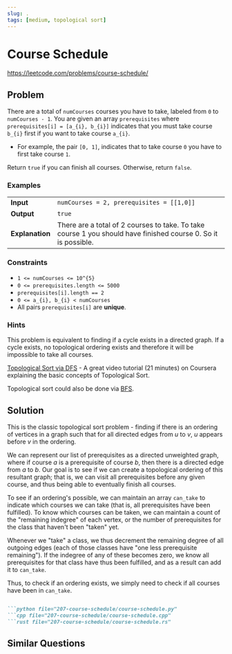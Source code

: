```yaml
---
slug: .
tags: [medium, topological sort]
---
```


# Course Schedule

<Difficulty m />

https://leetcode.com/problems/course-schedule/

## Problem

There are a total of `numCourses` courses you have to take, labeled from `0` to `numCourses - 1`. You are given an array `prerequisites` where `prerequisites[i] = [a_{i}, b_{i}]` indicates that you must take course `b_{i}` first if you want to take course `a_{i}`.

- For example, the pair `[0, 1]`, indicates that to take course `0` you have to first take course `1`.

Return `true` if you can finish all courses. Otherwise, return `false`.

### Examples

<Example>

| | |
:--|:--
**Input**       | `numCourses = 2, prerequisites = [[1,0]]`
**Output**      | `true`
**Explanation** | There are a total of 2 courses to take. To take course 1 you should have finished course 0. So it is possible.

</Example>

### Constraints

- `1 <= numCourses <= 10^{5}`
- `0 <= prerequisites.length <= 5000`
- `prerequisites[i].length == 2`
- `0 <= a_{i}, b_{i} < numCourses`
- All pairs `prerequisites[i]` are **unique**.

### Hints

<Hint>

This problem is equivalent to finding if a cycle exists in a directed graph. If a cycle exists, no topological ordering exists and therefore it will be impossible to take all courses.

</Hint>

<Hint>

[Topological Sort via DFS](https://class.coursera.org/algo-003/lecture/52) - A great video tutorial (21 minutes) on Coursera explaining the basic concepts of Topological Sort.

</Hint>

<Hint>

Topological sort could also be done via [BFS](http://en.wikipedia.org/wiki/Topological_sorting#Algorithms).

</Hint>

## Solution

This is the classic topological sort problem - finding if there is an ordering of vertices in a graph such that for all directed edges from $u$ to $v$, $u$ appears before $v$ in the ordering.

We can represent our list of prerequisites as a directed unweighted graph, where if course $a$ is a prerequisite of course $b$, then there is a directed edge from $a$ to $b$. Our goal is to see if we can create a topological ordering of this resultant graph; that is, we can visit all prerequisites before any given course, and thus being able to eventually finish all courses.

To see if an ordering's possible, we can maintain an array `can_take` to indicate which courses we can take (that is, all prerequisites have been fulfilled). To know which courses can be taken, we can maintain a count of the "remaining indegree" of each vertex, or the number of prerequisites for the class that haven't been "taken" yet.

Whenever we "take" a class, we thus decrement the remaining degree of all outgoing edges (each of those classes have "one less prerequisite remaining"). If the indegree of any of these becomes zero, we know all prerequisites for that class have thus been fulfilled, and as a result can add it to `can_take`.

Thus, to check if an ordering exists, we simply need to check if all courses have been in `can_take`.

```md codetabs

```python file="207-course-schedule/course-schedule.py"
```cpp file="207-course-schedule/course-schedule.cpp"
```rust file="207-course-schedule/course-schedule.rs"

```

## Similar Questions

<Similar title="Course Schedule II" m />

<Similar title="Graph Valid Tree" m />

<Similar title="Minimum Height Trees" m />

<Similar title="Course Schedule III" h />
